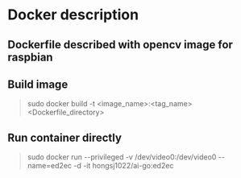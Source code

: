 
# Docker description

## Dockerfile described with opencv image for raspbian

## Build image
>  sudo docker build -t <image_name>:<tag_name> <Dockerfile_directory>

## Run container directly
>  sudo docker run --privileged -v /dev/video0:/dev/video0 --name=ed2ec -d -it hongsj1022/ai-go:ed2ec
